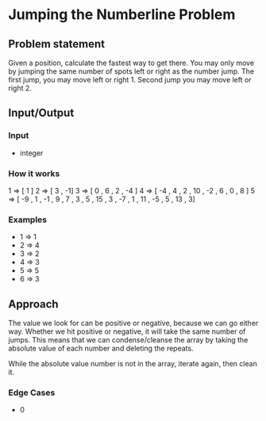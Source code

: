 # Jumping the Numberline Problem

## Problem statement

Given a position, calculate the fastest way to get there. You may only move by jumping the same number of spots left or right as the number jump. The first jump, you may move left or right 1. Second jump you may move left or right 2.

## Input/Output

### Input
- integer

### How it works

1 => [ 1 ]
2 => [ 3 , -1]
3 => [ 0 , 6 , 2 , -4 ]
4 => [ -4 , 4 , 2 , 10 , -2 , 6 , 0 , 8 ]
5 => [ -9 , 1 , -1 , 9 , 7 , 3 , 5 , 15 , 3 , -7 , 1 , 11 , -5 , 5 , 13 , 3]

### Examples

- 1 => 1
- 2 => 4
- 3 => 2
- 4 => 3
- 5 => 5
- 6 => 3



## Approach

The value we look for can be positive or negative, because we can go either way. Whether we hit positive or negative, it will take the same number of jumps. This means that we can condense/cleanse the array by taking the absolute value of each number and deleting the repeats.

While the absolute value number is not in the array, iterate again, then clean it.
   
### Edge Cases

- 0
